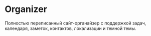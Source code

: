 # Organizer

Полностью переписанный сайт-органайзер с поддержкой задач, календаря, заметок, контактов, локализации и темной темы.